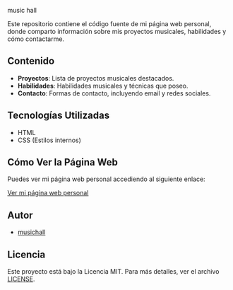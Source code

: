 music hall

Este repositorio contiene el código fuente de mi página web personal, donde comparto información sobre mis proyectos musicales, habilidades y cómo contactarme.

## Contenido

- **Proyectos**: Lista de proyectos musicales destacados.
- **Habilidades**: Habilidades musicales y técnicas que poseo.
- **Contacto**: Formas de contacto, incluyendo email y redes sociales.

## Tecnologías Utilizadas

- HTML
- CSS (Estilos internos)

## Cómo Ver la Página Web

Puedes ver mi página web personal accediendo al siguiente enlace:

[Ver mi página web personal](https://musichall.github.io)



## Autor

- [musichall](https://github.com/tunombre)

## Licencia

Este proyecto está bajo la Licencia MIT. Para más detalles, ver el archivo [LICENSE](LICENSE).
